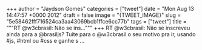 
+++
author = "Jaydson Gomes"
categories = ["tweet"]
date = "Mon Aug 13 14:47:57 +0000 2012"
draft = false
image = "{TWEET_IMAGE}"
slug = "5e58462fff716524ca3aa43069bcb1ffce6cc77b"
tags = ["tweet"]
title = """RT @w3cbrasil: Não se ins..."""
+++
RT @w3cbrasil: Não se inscreveu ainda para a @brasiljs? Tuite para o @w3cbrasil o seu motivo pra ir, usando #js, #html ou #css e ganhe s ...
